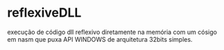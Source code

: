 # reflexiveDLL
execução de código dll reflexivo diretamente na memória com um cósigo em nasm que puxa API WINDOWS de arquitetura 32bits simples.
